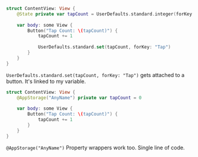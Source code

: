 ```swift
struct ContentView: View {
    @State private var tapCount = UserDefaults.standard.integer(forKey: "Tap")
    
    var body: some View {
        Button("Tap Count: \(tapCount)") {
            tapCount += 1
            
            UserDefaults.standard.set(tapCount, forKey: "Tap")
        }
    }
}
```

`UserDefaults.standard.set(tapCount, forKey: "Tap")` gets attached to a button. It's linked to my variable.

```swift
struct ContentView: View {
    @AppStorage("AnyName") private var tapCount = 0
    
    var body: some View {
        Button("Tap Count: \(tapCount)") {
            tapCount += 1
        }
    }
}
```

`@AppStorage("AnyName")` Property wrappers work too. Single line of code.
